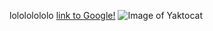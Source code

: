 lolololololo
[link to Google!](http://google.com)
![Image of Yaktocat](https://octodex.github.com/images/yaktocat.png)
